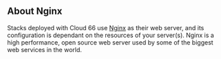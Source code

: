 

## About Nginx

Stacks deployed with Cloud 66 use [Nginx](http://nginx.com) as their web server, and its configuration is dependant on the resources of your server(s). Nginx is a high performance, open source web server used by some of the biggest web services in the world.

